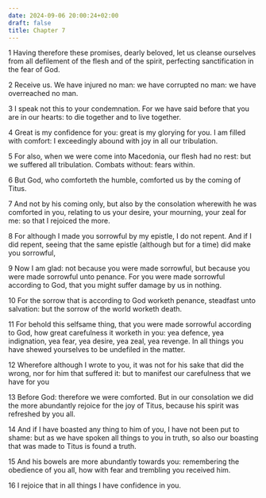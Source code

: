 ```yaml
---
date: 2024-09-06 20:00:24+02:00
draft: false
title: Chapter 7
---
```




1 Having therefore these promises, dearly beloved, let us cleanse ourselves from all defilement of the flesh and of the spirit, perfecting sanctification in the fear of God.

2 Receive us. We have injured no man: we have corrupted no man: we have overreached no man.

3 I speak not this to your condemnation. For we have said before that you are in our hearts: to die together and to live together.

4 Great is my confidence for you: great is my glorying for you. I am filled with comfort: I exceedingly abound with joy in all our tribulation.

5 For also, when we were come into Macedonia, our flesh had no rest: but we suffered all tribulation. Combats without: fears within.

6 But God, who comforteth the humble, comforted us by the coming of Titus.

7 And not by his coming only, but also by the consolation wherewith he was comforted in you, relating to us your desire, your mourning, your zeal for me: so that I rejoiced the more.

8 For although I made you sorrowful by my epistle, I do not repent. And if I did repent, seeing that the same epistle (although but for a time) did make you sorrowful,

9 Now I am glad: not because you were made sorrowful, but because you were made sorrowful unto penance. For you were made sorrowful according to God, that you might suffer damage by us in nothing.

10 For the sorrow that is according to God worketh penance, steadfast unto salvation: but the sorrow of the world worketh death.

11 For behold this selfsame thing, that you were made sorrowful according to God, how great carefulness it worketh in you: yea defence, yea indignation, yea fear, yea desire, yea zeal, yea revenge. In all things you have shewed yourselves to be undefiled in the matter.

12 Wherefore although I wrote to you, it was not for his sake that did the wrong, nor for him that suffered it: but to manifest our carefulness that we have for you

13 Before God: therefore we were comforted. But in our consolation we did the more abundantly rejoice for the joy of Titus, because his spirit was refreshed by you all.

14 And if I have boasted any thing to him of you, I have not been put to shame: but as we have spoken all things to you in truth, so also our boasting that was made to Titus is found a truth.

15 And his bowels are more abundantly towards you: remembering the obedience of you all, how with fear and trembling you received him.

16 I rejoice that in all things I have confidence in you.

